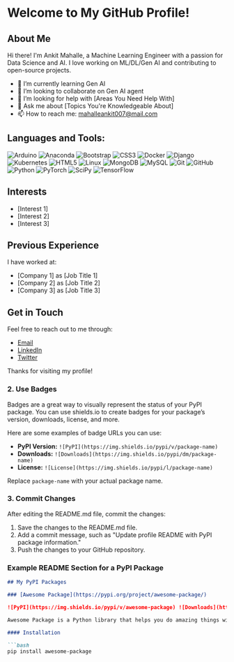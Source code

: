 # Welcome to My GitHub Profile!

## About Me

Hi there! I'm Ankit Mahalle, a Machine Learning Engineer with a passion for Data Science and AI. I love working on ML/DL/Gen AI and contributing to open-source projects.

- 🌱 I’m currently learning Gen AI
- 👯 I’m looking to collaborate on Gen AI agent
- 🤔 I’m looking for help with [Areas You Need Help With]
- 💬 Ask me about [Topics You're Knowledgeable About]
- 📫 How to reach me: mahalleankit007@mail.com

## Languages and Tools:
![Arduino](https://img.shields.io/badge/-Arduino-00979D?style=flat&logo=Arduino&logoColor=white)
![Anaconda](https://img.shields.io/badge/-Anaconda-44A833?style=flat&logo=Anaconda&logoColor=white)
![Bootstrap](https://img.shields.io/badge/-Bootstrap-563D7C?style=flat&logo=Bootstrap&logoColor=white)
![CSS3](https://img.shields.io/badge/-CSS3-1572B6?style=flat&logo=CSS3&logoColor=white)
![Docker](https://img.shields.io/badge/-Docker-2496ED?style=flat&logo=Docker&logoColor=white)
![Django](https://img.shields.io/badge/-Django-092E20?style=flat&logo=Django&logoColor=white)
![Kubernetes](https://img.shields.io/badge/-Kubernetes-326CE5?style=flat&logo=Kubernetes&logoColor=white)
![HTML5](https://img.shields.io/badge/-HTML5-E34F26?style=flat&logo=HTML5&logoColor=white)
![Linux](https://img.shields.io/badge/-Linux-FCC624?style=flat&logo=Linux&logoColor=white)
![MongoDB](https://img.shields.io/badge/-MongoDB-47A248?style=flat&logo=MongoDB&logoColor=white)
![MySQL](https://img.shields.io/badge/-MySQL-4479A1?style=flat&logo=MySQL&logoColor=white)
![Git](https://img.shields.io/badge/-Git-F05032?style=flat&logo=Git&logoColor=white)
![GitHub](https://img.shields.io/badge/-GitHub-181717?style=flat&logo=GitHub&logoColor=white)
![Python](https://img.shields.io/badge/-Python-3776AB?style=flat&logo=Python&logoColor=white)
![PyTorch](https://img.shields.io/badge/-PyTorch-EE4C2C?style=flat&logo=PyTorch&logoColor=white)
![SciPy](https://img.shields.io/badge/-SciPy-8CAAE6?style=flat&logo=SciPy&logoColor=white)
![TensorFlow](https://img.shields.io/badge/-TensorFlow-FF6F00?style=flat&logo=TensorFlow&logoColor=white)



## Interests

- [Interest 1]
- [Interest 2]
- [Interest 3]

## Previous Experience

I have worked at:

- [Company 1] as [Job Title 1]
- [Company 2] as [Job Title 2]
- [Company 3] as [Job Title 3]

## Get in Touch

Feel free to reach out to me through:

- [Email](mailto:your_email@example.com)
- [LinkedIn](https://linkedin.com/in/yourprofile)
- [Twitter](https://twitter.com/yourprofile)

Thanks for visiting my profile!



### 2. **Use Badges**

Badges are a great way to visually represent the status of your PyPI package. You can use shields.io to create badges for your package’s version, downloads, license, and more.

Here are some examples of badge URLs you can use:

- **PyPI Version:** `![PyPI](https://img.shields.io/pypi/v/package-name)`
- **Downloads:** `![Downloads](https://img.shields.io/pypi/dm/package-name)`
- **License:** `![License](https://img.shields.io/pypi/l/package-name)`

Replace `package-name` with your actual package name.

### 3. **Commit Changes**

After editing the README.md file, commit the changes:

1. Save the changes to the README.md file.
2. Add a commit message, such as "Update profile README with PyPI package information."
3. Push the changes to your GitHub repository.

### Example README Section for a PyPI Package

```markdown
## My PyPI Packages

### [Awesome Package](https://pypi.org/project/awesome-package/)

![PyPI](https://img.shields.io/pypi/v/awesome-package) ![Downloads](https://img.shields.io/pypi/dm/awesome-package) ![License](https://img.shields.io/pypi/l/awesome-package)

Awesome Package is a Python library that helps you do amazing things with minimal effort.

#### Installation

```bash
pip install awesome-package



